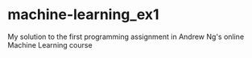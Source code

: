 # machine-learning_ex1
My solution to the first programming assignment in Andrew Ng's online Machine Learning course
